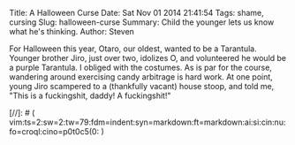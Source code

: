 Title: A Halloween Curse
Date: Sat Nov 01 2014 21:41:54
Tags: shame, cursing
Slug: halloween-curse
Summary: Child the younger lets us know what he's thinking.
Author: Steven

For Halloween this year, Otaro, our oldest, wanted to be a Tarantula. 
Younger brother Jiro, just over two, idolizes O, and volunteered he
would be a purple Tarantula. I obliged with the costumes. As is par
for the course, wandering around exercising candy arbitrage is hard
work. At one point, young Jiro scampered to a (thankfully vacant)
house stoop, and told me, "This is a fuckingshit, daddy! A fuckingshit!"

[//]: # ( vim:ts=2:sw=2:tw=79:fdm=indent:syn=markdown:ft=markdown:ai:si:cin:nu:fo=croql:cino=p0t0c5(0:   )
